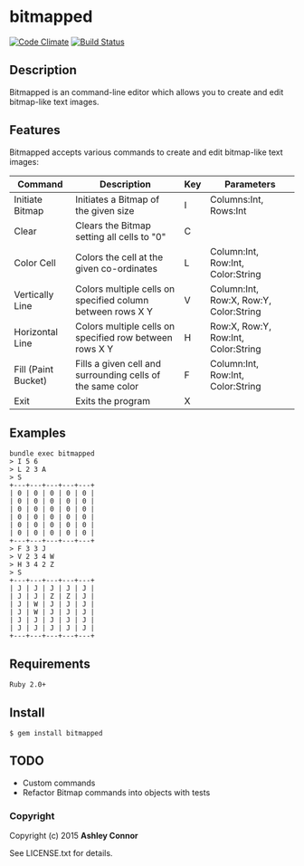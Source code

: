 # bitmapped

[![Code Climate](https://codeclimate.com/github/ashleyconnor/bitmapped/badges/gpa.svg)](https://codeclimate.com/github/ashleyconnor/bitmapped) [![Build Status](https://travis-ci.org/ashleyconnor/bitmapped.svg)](https://travis-ci.org/ashleyconnor/bitmapped)

## Description

Bitmapped is an command-line editor which allows you to create and edit bitmap-like text images.

## Features

Bitmapped accepts various commands to create and edit bitmap-like text images:

| Command             | Description                                                | Key | Parameters                             |
|---------------------|------------------------------------------------------------|-----|----------------------------------------|
| Initiate Bitmap     | Initiates a Bitmap of the given size                       | I   | Columns:Int, Rows:Int                  |
| Clear               | Clears the Bitmap setting all cells to "0"                 | C   |                                        |
| Color Cell          | Colors the cell at the given co-ordinates                  | L   | Column:Int, Row:Int, Color:String      |
| Vertically Line     | Colors multiple cells on specified column between rows X Y | V   | Column:Int, Row:X, Row:Y, Color:String |
| Horizontal Line     | Colors multiple cells on specified row between rows X Y    | H   | Row:X, Row:Y, Row:Int, Color:String    |
| Fill (Paint Bucket) | Fills a given cell and surrounding cells of the same color | F   | Column:Int, Row:Int, Color:String      |
| Exit                | Exits the program                                          | X   |                                        |


## Examples
    bundle exec bitmapped
    > I 5 6
    > L 2 3 A
    > S
    +---+---+---+---+---+
    | 0 | 0 | 0 | 0 | 0 |
    | 0 | 0 | 0 | 0 | 0 |
    | 0 | 0 | 0 | 0 | 0 |
    | 0 | 0 | 0 | 0 | 0 |
    | 0 | 0 | 0 | 0 | 0 |
    | 0 | 0 | 0 | 0 | 0 |
    +---+---+---+---+---+
    > F 3 3 J
    > V 2 3 4 W
    > H 3 4 2 Z
    > S
    +---+---+---+---+---+
    | J | J | J | J | J |
    | J | J | Z | Z | J |
    | J | W | J | J | J |
    | J | W | J | J | J |
    | J | J | J | J | J |
    | J | J | J | J | J |
    +---+---+---+---+---+

## Requirements
    Ruby 2.0+
## Install

    $ gem install bitmapped

## TODO

* Custom commands
* Refactor Bitmap commands into objects with tests

### Copyright

Copyright (c) 2015 **Ashley Connor**

See LICENSE.txt for details.
